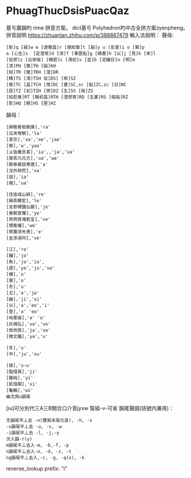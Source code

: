 # PhuagThucDsisPuacQaz
基亏廣韻旳 rime 拼音方案。
dict基亏 Polyhedron旳中古全拼方案zyenpheng。
拼音説明 https://zhuanlan.zhihu.com/p/388867479
輸入法說明：
  聲母:

    [影]q [疑]w e [透徹昌]r [端知章]t [谿]y u (反查)i o [幫]p 
    a [心生]s  [定澄常]d [滂]f [羣匣船]g [曉書]h [以]j [見]k [來]l
    [從崇]z [云邪俟] [精莊]c [淸初]v [並]b [泥孃日]n [明]m
    [滂]PH [徹]TH [谿]KH  
    [知]TR [徹]TRH [澄]DR
    [精]TS [淸]TSH 從[DS] [邪]SZ
    [章]TC [昌]TCH [常]DC [書]SC,sc [船]ZC,zc [日]NC
    [莊]TZ [初]TZH [崇]DZ [生]SS [俟]ZS
    [知莊章]RT [徹初昌]RTH [澄崇常]RD [生書]RS [俟船]RZ
    [影]HQ [曉]HS [匣]HZ　
  韻母：

    [麻敗肴銜刪庚],'ra'
    [瓜夬彎觥],'la'
    [衺京],'xa','xe','jao'
    [榮],'w','yao'
    [乂皆嚴言昜],'ia',,'ja','xa'
    [廢乖凡元方],'ua','wa'
    [歌泰豪談寒唐],'a'
    [戈外桓荒],'va'
    [迦],'ia'
    [瘸],'ua'

    [佳皆咸山耕],'re'
    [媧乖鰥宏],'le'
    [支祭幖鹽仙嬰],'je'
    [垂銳宣瓊],'ye'
    [奇例宵淹乾呈],'xe'
    [規衞權],'we'
    [齊簫添先靑],'e'
    [圭添涓冋],'ve'

    [江],'ro'
    [鍾],'jo'
    [魚],'jo','io',
    [虞],'yo','ju','uo'
    [模],'o'
    [東],'o'
    [冬],'u'
    [尤],'ə','jə'
    [幽],'ji','xi'
    [㞢],'ə','eo','i'
    [登],'ə' 'eo'
    [咍覃痕],'ə' 'o'
    [灰魂弘],'və','vo'
    [依欣蒸],'jə','xə'
    [微文職],'yə','u'

    [冬],'u'
    [中],'ju','xu'

    [侯],'u-u'
    [脂侵眞],'ji'
    [錐純],'yi'
    [肌愔鄰],'xi'
    [龜輪],'wi'
    幽尤爲u韻尾
   [iu]可分別代三A三B開合口介音jyxw
   幫組-v-可省
  韻尾聲調(括號内兼用)：

    无韻尾平丄去 -∅(雙寫末尾元音), -h, -s
    -u韻尾平丄去 -u, -v, -w
    -i韻尾平丄去 -l, -j,-y
    次入韻-r(y)
    m韻尾平丄去入-m, -b,-f, -p
    n韻尾平丄去入-n, -d, -z, -t
    ng韻尾平丄去入,-c, -g, -q(x), -k
    
   reverse_lookup   prefix: "i"

